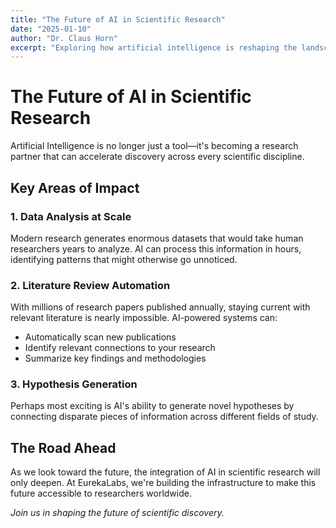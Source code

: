 ```yaml
---
title: "The Future of AI in Scientific Research"
date: "2025-01-10"
author: "Dr. Claus Horn"
excerpt: "Exploring how artificial intelligence is reshaping the landscape of scientific discovery."
---
```


# The Future of AI in Scientific Research

Artificial Intelligence is no longer just a tool—it's becoming a research partner that can accelerate discovery across every scientific discipline.

## Key Areas of Impact

### 1. Data Analysis at Scale
Modern research generates enormous datasets that would take human researchers years to analyze. AI can process this information in hours, identifying patterns that might otherwise go unnoticed.

### 2. Literature Review Automation
With millions of research papers published annually, staying current with relevant literature is nearly impossible. AI-powered systems can:
- Automatically scan new publications
- Identify relevant connections to your research
- Summarize key findings and methodologies

### 3. Hypothesis Generation
Perhaps most exciting is AI's ability to generate novel hypotheses by connecting disparate pieces of information across different fields of study.

## The Road Ahead

As we look toward the future, the integration of AI in scientific research will only deepen. At EurekaLabs, we're building the infrastructure to make this future accessible to researchers worldwide.

*Join us in shaping the future of scientific discovery.*